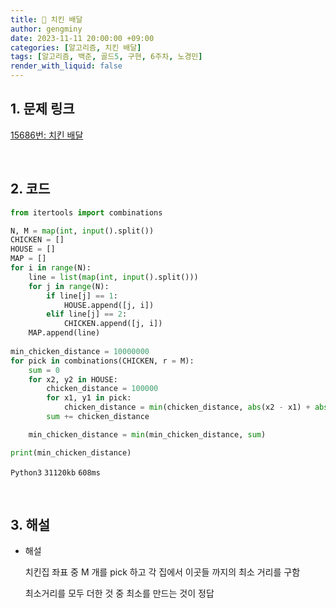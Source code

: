 ```yaml
---
title: 🦊 치킨 배달
author: gengminy
date: 2023-11-11 20:00:00 +09:00
categories: [알고리즘, 치킨 배달]
tags: [알고리즘, 백준, 골드5, 구현, 6주차, 노경민]
render_with_liquid: false
---
```


## 1. 문제 링크

[15686번: 치킨 배달](https://www.acmicpc.net/problem/15686)

<br>

## 2. 코드

```python
from itertools import combinations

N, M = map(int, input().split())
CHICKEN = []
HOUSE = []
MAP = []
for i in range(N):
    line = list(map(int, input().split()))
    for j in range(N):
        if line[j] == 1:
            HOUSE.append([j, i])
        elif line[j] == 2:
            CHICKEN.append([j, i])
    MAP.append(line)
    
min_chicken_distance = 10000000
for pick in combinations(CHICKEN, r = M):
    sum = 0
    for x2, y2 in HOUSE:
        chicken_distance = 100000
        for x1, y1 in pick:
            chicken_distance = min(chicken_distance, abs(x2 - x1) + abs(y2 - y1))
        sum += chicken_distance

    min_chicken_distance = min(min_chicken_distance, sum)

print(min_chicken_distance)
```
`Python3` `31120kb` `608ms`

<br>

## 3. 해설

- 해설
    
    치킨집 좌표 중 M 개를 pick 하고 각 집에서 이곳들 까지의 최소 거리를 구함
    
    최소거리를 모두 더한 것 중 최소를 만드는 것이 정답